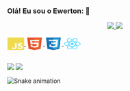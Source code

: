 ### Olá! Eu sou o Ewerton: 👋

<div align="center">
  <a href="https://github.com/oewertonlopes">
  <img height="160em" src="https://github-readme-stats.vercel.app/api?username=oewertonlopes&show_icons=true&theme=dark&include_all_commits=true&count_private=false"/>
  <img height="160em" src="https://github-readme-stats.vercel.app/api/top-langs/?username=oewertonlopes&layout=compact&langs_count=7&theme=dracula"/>
</div>
<div style="display: inline_block"><br>
  <img align="center" alt="Rafa-Js" height="30" width="40" src="https://raw.githubusercontent.com/devicons/devicon/master/icons/javascript/javascript-plain.svg">
  <img align="center" alt="Rafa-HTML" height="30" width="40" src="https://raw.githubusercontent.com/devicons/devicon/master/icons/html5/html5-original.svg">
  <img align="center" alt="Rafa-CSS" height="30" width="40" src="https://raw.githubusercontent.com/devicons/devicon/master/icons/css3/css3-original.svg">
    <img align="center" alt="Rafa-CSS" height="30" width="40" src="https://raw.githubusercontent.com/devicons/devicon/master/icons/react/react-original.svg">
</div>

##

<div> 
  <a href = "mailto:ell.009@hotmail.com"><img src="https://img.shields.io/badge/HOTMAIL-%20-brightgreen" target="_blank"></a>
  <a href="https://www.linkedin.com/in/oewertonlopes" target="_blank"><img src="https://img.shields.io/badge/LINKEDIN-%20-blue" target="_blank"></a> 
 
  ![Snake animation](https://github.com/oewertonlopes/oewertonlopes/blob/output/github-contribution-grid-snake.svg)

</div>
